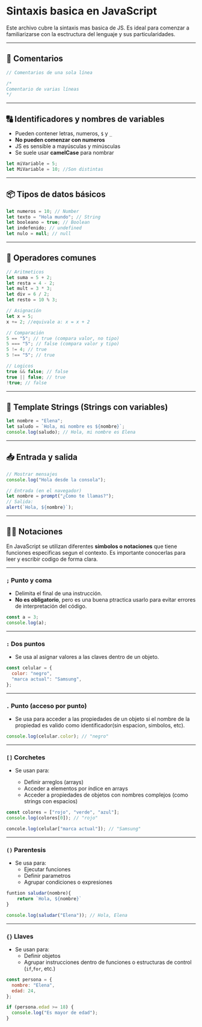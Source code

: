# Sintaxis basica en JavaScript

Este archivo cubre la sintaxis mas basica de JS. Es ideal para comenzar a familiarizarse con la esctructura del lenguaje y sus particularidades.

---

## 📌 Comentarios

```javascript
// Comentarios de una sola línea

/*
Comentario de varias líneas
*/
```

---

## 🔠 Identificadores y nombres de variables

- Pueden contener letras, numeros, `$` y `_`
- **No pueden comenzar con numeros**
- JS es sensible a mayúsculas y minúsculas
- Se suele usar **camelCase** para nombrar

```javascript
let miVariable = 5;
let MiVariable = 10; //Son distintas
```

---

## 📦 Tipos de datos básicos

```javascript
let numeros = 10; // Number
let texto = "Hola mundo"; // String
let booleano = true; // Boolean
let indefenido; // undefined
let nulo = null; // null
```

---

## 🎯 Operadores comunes

```javascript
// Aritmeticos
let suma = 5 + 2;
let resta = 4 - 2;
let mult = 3 * 3;
let div = 6 / 2;
let resto = 10 % 3;

// Asignación
let x = 5;
x += 2; //equivale a: x = x + 2

// Comparación
5 == "5"; // true (compara valor, no tipo)
5 === "5"; // false (compara valor y tipo)
5 != 4; // true
5 !== "5"; // true

// Logicos
true && false; // false
true || false; // true
!true; // false
```

---

## 🧵 Template Strings (Strings con variables)

```javascript
let nombre = "Elena";
let saludo = `Hola, mi nombre es ${nombre}`;
console.log(saludo); // Hola, mi nombre es Elena
```

---

## 📥 Entrada y salida

```javascript
// Mostrar mensajes
console.log("Hola desde la consola");

// Entrada (en el navegador)
let nombre = prompt("¿Como te llamas?");
// Salida:
alert(`Hola, ${nombre}`);
```

---

## ✍🏻 Notaciones

En JavaScript se utilizan diferentes **simbolos o notaciones** que tiene funciones especificas segun el contexto. Es importante conocerlas para leer y escribir codigo de forma clara.

---

### `;` Punto y coma

- Delimita el final de una instrucción.
- **No es obligatorio**, pero es una buena ptractica usarlo para evitar errores de interpretación del código.

```javascript
const a = 3;
console.log(a);
```

---

### `:` Dos puntos

- Se usa al asignar valores a las claves dentro de un objeto.

```javascript
const celular = {
  color: "negro",
  "marca actual": "Samsung",
};
```

---

### `.` Punto (acceso por punto)

- Se usa para acceder a las propiedades de un objeto si el nombre de la propiedad es valido como identificador(sin espacion, simbolos, etc).

```javascript
console.log(celular.color); // "negro"
```

---

### `[]` Corchetes

- Se usan para:

  - Definir arreglos (arrays)
  - Acceder a elementos por índice en arrays
  - Acceder a propiedades de objetos con nombres complejos (como strings con espacios)

```javascript
const colores = ["rojo", "verde", "azul"];
console.log(colores[0]); // "rojo"

concole.log(celular["marca actual"]); // "Samsung"
```

---

### `()` Parentesis

- Se usa para:
  - Ejecutar funciones
  - Definir parametros
  - Agrupar condiciones o expresiones

```javascript
funtion saludar(nombre){
    return `Hola, ${nombre}`
}

console.log(saludar("Elena")); // Hola, Elena
```

---

### `{}` Llaves

- Se usan para:
  - Definir objetos
  - Agrupar instrucciones dentro de funciones o estructuras de control (`if`,`for`, etc.)

```javascript
const persona = {
  nombre: "Elena",
  edad: 24,
};

if (persona.edad >= 18) {
  console.log("Es mayor de edad");
}
```
